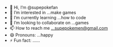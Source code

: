 - 👋 Hi, I’m @supepokefan
- 👀 I’m interested in ...make games
- 🌱 I’m currently learning ...how to code
- 💞️ I’m looking to collaborate on ...games
- 📫 How to reach me ...supepokemen@gmail.com
- 😄 Pronouns: ...happy
- ⚡ Fun fact: ......

<!---
supepokefan/supepokefan is a ✨ special ✨ repository because its `README.md` (this file) appears on your GitHub profile.
You can click the Preview link to take a look at your changes.
--->
